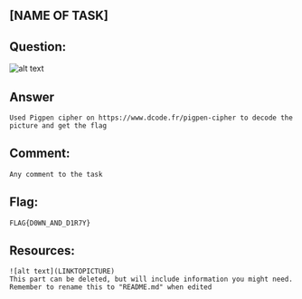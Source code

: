[NAME OF TASK]
---
Question:
---
![alt text](https://i.imgur.com/0FYvOOO.png)

Answer
---
	Used Pigpen cipher on https://www.dcode.fr/pigpen-cipher to decode the picture and get the flag


Comment:
---
	Any comment to the task

Flag:
---
	FLAG{D0WN_AND_D1R7Y}

Resources:
---
	![alt text](LINKTOPICTURE)
	This part can be deleted, but will include information you might need.
	Remember to rename this to "README.md" when edited
